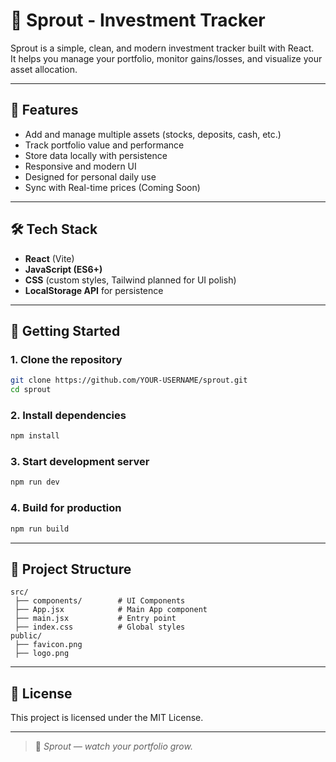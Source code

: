 # 🌱 Sprout - Investment Tracker

Sprout is a simple, clean, and modern investment tracker built with React.  
It helps you manage your portfolio, monitor gains/losses, and visualize your asset allocation.

---

## 📌 Features
- Add and manage multiple assets (stocks, deposits, cash, etc.)
- Track portfolio value and performance
- Store data locally with persistence
- Responsive and modern UI
- Designed for personal daily use
- Sync with Real-time prices (Coming Soon)

---

## 🛠️ Tech Stack
- **React** (Vite)
- **JavaScript (ES6+)**
- **CSS** (custom styles, Tailwind planned for UI polish)
- **LocalStorage API** for persistence

---

## 🚀 Getting Started

### 1. Clone the repository
```bash
git clone https://github.com/YOUR-USERNAME/sprout.git
cd sprout
```

### 2. Install dependencies
```bash
npm install
```

### 3. Start development server
```bash
npm run dev
```

### 4. Build for production
```bash
npm run build
```

---

## 📂 Project Structure
```
src/
 ├── components/        # UI Components
 ├── App.jsx            # Main App component
 ├── main.jsx           # Entry point
 ├── index.css          # Global styles
public/
 ├── favicon.png
 ├── logo.png
```

---

## 📄 License
This project is licensed under the MIT License.

---

> 🌱 *Sprout — watch your portfolio grow.*
